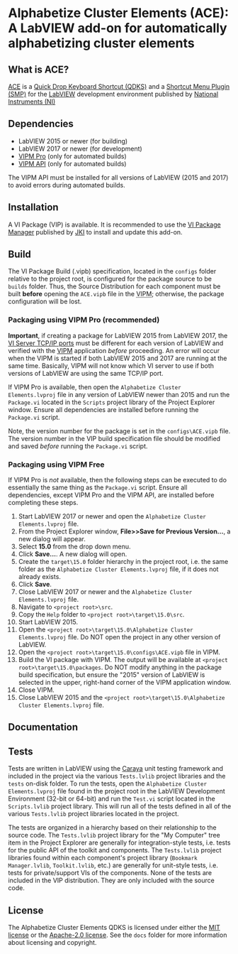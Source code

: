 # Alphabetize Cluster Elements (ACE): A LabVIEW add-on for automatically alphabetizing cluster elements

## What is ACE?

[<abbr title="Alphabetize Cluster Elements">ACE</abbr>]() is a [Quick Drop Keyboard Shortcut (QDKS)](http://labviewartisan.blogspot.com/2009/08/write-your-own-quick-drop-keyboard.html) and a [Shortcut Menu Plugin (SMP)](https://forums.ni.com/t5/LabVIEW-Shortcut-Menu-Plug-Ins/Read-This-First/ta-p/3515399) for the [LabVIEW](https://www.ni.com/labview) development environment published by [National Instruments (NI)](https://www.ni.com)

## Dependencies

- LabVIEW 2015 or newer (for building)
- LabVIEW 2017 or newer (for development)
- [VIPM Pro](https://vipm.jki.net/get) (only for automated builds)
- [VIPM API](https://support.jki.net/hc/en-us/articles/214136183-VIPM-API) (only for automated builds)

The VIPM API must be installed for all versions of LabVIEW (2015 and 2017) to avoid errors during automated builds.

## Installation

A VI Package (VIP) is available. It is recommended to use the [VI Package Manager](https://vipm.jki.net/) published by [JKI](http://jki.net/) to install and update this add-on.

## Build

The VI Package Build (.vipb) specification, located in the `configs` folder relative to the project root, is configured for the package source to be `builds` folder. Thus, the Source Distribution for each component must be built **before** opening the `ACE.vipb` file in the <abbr title="VI Package Manager">VIPM</abbr>; otherwise, the package configuration will be lost.

### Packaging using VIPM Pro (recommended)

__Important__, if creating a package for LabVIEW 2015 from LabVIEW 2017, the [VI Server TCP/IP ports](http://zone.ni.com/reference/en-XX/help/371361P-01/lvhowto/configuring_the_vi_server/) must be different for each version of LabVIEW and verified with the [VIPM](https://knowledge.ni.com/KnowledgeArticleDetails?id=kA00Z000000P9YmSAK) application _before_ proceeding. An error will occur when the VIPM is started if both LabVIEW 2015 and 2017 are running at the same time. Basically, VIPM will not know which VI server to use if both versions of LabVIEW are using the same TCP/IP port.

If VIPM Pro is available, then open the `Alphabetize Cluster Elements.lvproj` file in any version of LabVIEW newer than 2015 and run the `Package.vi` located in the `Scripts` project library of the Project Explorer window. Ensure all dependencies are installed before running the `Package.vi` script.

Note, the version number for the package is set in the `configs\ACE.vipb` file. The version number in the VIP build specification file should be modified and saved _before_ running the `Package.vi` script.

### Packaging using VIPM Free

If VIPM Pro is _not_ available, then the following steps can be executed to do essentially the same thing as the `Package.vi` script. Ensure all dependencies, except VIPM Pro and the VIPM API, are installed before completing these steps.

1. Start LabVIEW 2017 or newer and open the `Alphabetize Cluster Elements.lvproj` file.
2. From the Project Explorer window, **File>>Save for Previous Version...**, a new dialog will appear.
3. Select **15.0** from the drop down menu.
4. Click **Save...**. A new dialog will open.
5. Create the `target\15.0` folder hierarchy in the project root, i.e. the same folder as the `Alphabetize Cluster Elements.lvproj` file, if it does not already exists.
6. Click **Save**.
7. Close LabVIEW 2017 or newer and the `Alphabetize Cluster Elements.lvproj` file.
8. Navigate to `<project root>\src`.
9. Copy the `Help` folder to `<project root>\target\15.0\src`.
10. Start LabVIEW 2015.
11. Open the `<project root>\target\15.0\Alphabetize Cluster Elements.lvproj` file. Do NOT open the project in any other version of LabVIEW.
12. Open the `<project root>\target\15.0\configs\ACE.vipb` file in VIPM.
14. Build the VI package with VIPM. The output will be available at `<project root>\target\15.0\packages`. Do NOT modify anything in the package build specification, but ensure the "2015" version of LabVIEW is selected in the upper, right-hand corner of the VIPM application window.
15. Close VIPM.
16. Close LabVIEW 2015 and the `<project root>\target\15.0\Alphabetize Cluster Elements.lvproj` file.

## Documentation

## Tests

Tests are written in LabVIEW using the [Caraya](https://github.com/JKISoftware/Caraya) unit testing framework and included in the project via the various `Tests.lvlib` project libraries and the `tests` on-disk folder. To run the tests, open the `Alphabetize Cluster Elements.lvproj` file found in the project root in the LabVIEW Development Environment (32-bit or 64-bit) and run the `Test.vi` script located in the `Scripts.lvlib` project library. This will run all of the tests defined in all of the various `Tests.lvlib` project libraries located in the project. 

The tests are organized in a hierarchy based on their relationship to the source code. The `Tests.lvlib` project library for the "My Computer" tree item in the Project Explorer are generally for integration-style tests, i.e. tests for the public API of the toolkit and components. The `Tests.lvlib` project libraries found within each component's project library (`Bookmark Manager.lvlib`, `Toolkit.lvlib`, etc.) are generally for unit-style tests, i.e. tests for private/support VIs of the components. None of the tests are included in the VIP distribution. They are only included with the source code.

## License

The Alphabetize Cluster Elements QDKS is licensed under either the [MIT license](https://opensource.org/licenses/MIT) or the [Apache-2.0 license](http://www.apache.org/licenses/LICENSE-2.0). See the `docs` folder for more information about licensing and copyright. 

